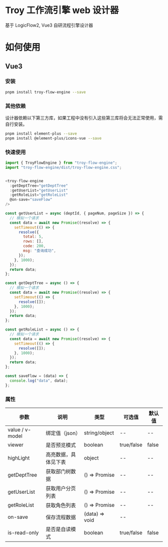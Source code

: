 <!--
 * @Descripttion:
 * @version:
 * @Author: wangmin
 * @Date: 2025-04-27 15:03:16
 * @LastEditors: wangmin
 * @LastEditTime: 2025-05-07 17:07:19
-->

# Troy 工作流引擎 web 设计器

基于 LogicFlow2, Vue3 自研流程引擎设计器

# 如何使用

## Vue3

### 安装

```bash
pnpm install troy-flow-engine --save
```

### 其他依赖

设计器依赖以下第三方库，如果工程中没有引入这些第三库将会无法正常使用，需自行安装。

```bash
pnpm install element-plus --save
pnpm install @element-plus/icons-vue --save
```

### 快速使用

```js
import { TroyFlowEngine } from "troy-flow-engine";
import "troy-flow-engine/dist/troy-flow-engine.css";


<troy-flow-engine
  :getDeptTree="getDeptTree"
  :getUserList="getUserList"
  :getRoleList="getRoleList"
  @on-save="saveFlow"
/>

const getUserList = async (deptId, { pageNum, pageSize }) => {
  // 模拟一个请求
  const data = await new Promise((resolve) => {
    setTimeout(() => {
      resolve({
        total: 5,
        rows: [],
        code: 200,
        msg: "查询成功",
      });
    }, 1000);
  });
  return data;
};

const getDeptTree = async () => {
  // 模拟一个请求
  const data = await new Promise((resolve) => {
    setTimeout(() => {
      resolve([]);
    }, 1000);
  });
  return data;
};

const getRoleList = async () => {
  // 模拟一个请求
  const data = await new Promise((resolve) => {
    setTimeout(() => {
      resolve([]);
    }, 1000);
  });
  return data;
};

const saveFlow = (data) => {
  console.log("data", data);
};

```

### 属性

| 参数            | 说明                 | 类型           | 可选值     | 默认值 |
| --------------- | -------------------- | -------------- | ---------- | ------ |
| value / v-model | 绑定值（json）       | string/object  | --         | --     |
| viewer          | 是否预览模式         | boolean        | true/false | false  |
| highLight       | 高亮数据，具体见下表 | object         | --         | --     |
| getDeptTree     | 获取部门树数据       | () => Promise  | --         | --     |
| getUserList     | 获取用户分页列表     | () => Promise  | --         | --     |
| getRoleList     | 获取角色列表         | () => Promise  | --         | --     |
| on-save         | 保存流程数据         | (data) => void | --         |        |
| is-read-only    | 是否是自读模式       | boolean        | true/false | false  |
